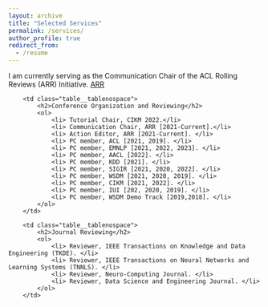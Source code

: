 ```yaml
---
layout: archive
title: "Selected Services"
permalink: /services/
author_profile: true
redirect_from:
  - /resume
---
```


I am currently serving as the Communication Chair of the ACL Rolling Reviews (ARR) Initiative. <a href="https://aclrollingreview.org/people" target="_blank">ARR</a>

<table class="table__tablenospace">
		
		<td class="table__tablenospace">
			<h2>Conference Organization and Reviewing</h2>
			<ol>
				<li> Tutorial Chair, CIKM 2022.</li>
				<li> Communication Chair, ARR [2021-Current].</li>
				<li> Action Editor, ARR [2021-Current]. </li>
				<li> PC member, ACL [2021, 2019]. </li>
				<li> PC member, EMNLP [2021, 2022, 2023]. </li>
				<li> PC member, AACL [2022]. </li>
				<li> PC member, KDD [2021]. </li>
				<li> PC member, SIGIR [2021, 2020, 2022]. </li>
				<li> PC member, WSDM [2021, 2020, 2019]. </li>
				<li> PC member, CIKM [2021, 2022]. </li>
				<li> PC member, IUI [202, 2020, 2019]. </li>
				<li> PC member, WSDM Demo Track [2019,2018]. </li>
			</ol>
		</td>
		
		<td class="table__tablenospace">
			<h2>Journal Reviewing</h2>
			<ol>
				<li> Reviewer, IEEE Transactions on Knowledge and Data Engineering (TKDE). </li>
				<li> Reviewer, IEEE Transactions on Neural Networks and Learning Systems (TNNLS). </li>
				<li> Reviewer, Neuro-Computing Journal. </li>
				<li> Reviewer, Data Science and Engineering Journal. </li>
			</ol>
		</td>

<table>









